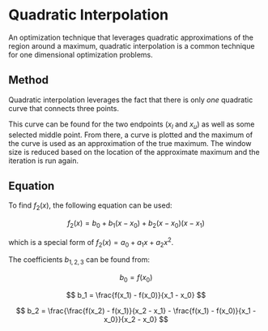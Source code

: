 # Quadratic Interpolation

An optimization technique that leverages quadratic approximations of the region around a maximum, quadratic interpolation is a common technique for one dimensional optimization problems.

## Method

Quadratic interpolation leverages the fact that there is only *one* quadratic curve that connects three points.

This curve can be found for the two endpoints ($x_l$ and $x_u$) as well as some selected middle point. From there, a curve is plotted and the maximum of the curve is used as an approximation of the true maximum. The window size is reduced based on the location of the approximate maximum and the iteration is run again.


## Equation

To find $f_2(x)$, the following equation can be used:

$$
f_2(x) = b_0 + b_1(x-x_0) + b_2(x - x_0)(x-x_1)
$$

which is a special form of $f_2(x) = a_0 + a_1x + a_2x^2$.

The coefficients $b_{1,2,3}$ can be found from:

$$
b_0 = f(x_0)
$$

$$
b_1 = \frac{f(x_1) - f(x_0)}{x_1 - x_0}
$$

$$
b_2 = \frac{\frac{f(x_2) - f(x_1)}{x_2 - x_1} - \frac{f(x_1) - f(x_0)}{x_1 - x_0}}{x_2 - x_0}
$$


